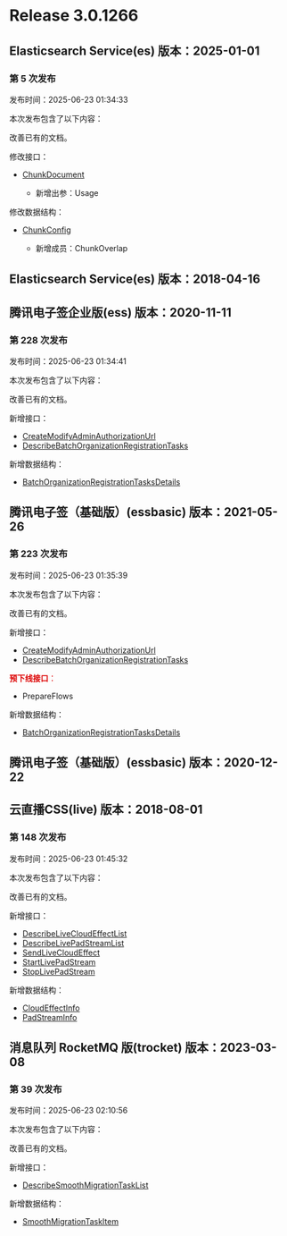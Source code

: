 # Release 3.0.1266

## Elasticsearch Service(es) 版本：2025-01-01

### 第 5 次发布

发布时间：2025-06-23 01:34:33

本次发布包含了以下内容：

改善已有的文档。

修改接口：

* [ChunkDocument](https://cloud.tencent.com/document/api/845/117809)

	* 新增出参：Usage


修改数据结构：

* [ChunkConfig](https://cloud.tencent.com/document/api/845/117811#ChunkConfig)

	* 新增成员：ChunkOverlap




## Elasticsearch Service(es) 版本：2018-04-16



## 腾讯电子签企业版(ess) 版本：2020-11-11

### 第 228 次发布

发布时间：2025-06-23 01:34:41

本次发布包含了以下内容：

改善已有的文档。

新增接口：

* [CreateModifyAdminAuthorizationUrl](https://cloud.tencent.com/document/api/1323/119988)
* [DescribeBatchOrganizationRegistrationTasks](https://cloud.tencent.com/document/api/1323/119987)

新增数据结构：

* [BatchOrganizationRegistrationTasksDetails](https://cloud.tencent.com/document/api/1323/70369#BatchOrganizationRegistrationTasksDetails)



## 腾讯电子签（基础版）(essbasic) 版本：2021-05-26

### 第 223 次发布

发布时间：2025-06-23 01:35:39

本次发布包含了以下内容：

改善已有的文档。

新增接口：

* [CreateModifyAdminAuthorizationUrl](https://cloud.tencent.com/document/api/1420/119990)
* [DescribeBatchOrganizationRegistrationTasks](https://cloud.tencent.com/document/api/1420/119989)

<font color="#dd0000">**预下线接口**：</font>

* PrepareFlows

新增数据结构：

* [BatchOrganizationRegistrationTasksDetails](https://cloud.tencent.com/document/api/1420/61525#BatchOrganizationRegistrationTasksDetails)



## 腾讯电子签（基础版）(essbasic) 版本：2020-12-22



## 云直播CSS(live) 版本：2018-08-01

### 第 148 次发布

发布时间：2025-06-23 01:45:32

本次发布包含了以下内容：

改善已有的文档。

新增接口：

* [DescribeLiveCloudEffectList](https://cloud.tencent.com/document/api/267/119996)
* [DescribeLivePadStreamList](https://cloud.tencent.com/document/api/267/119993)
* [SendLiveCloudEffect](https://cloud.tencent.com/document/api/267/119995)
* [StartLivePadStream](https://cloud.tencent.com/document/api/267/119992)
* [StopLivePadStream](https://cloud.tencent.com/document/api/267/119991)

新增数据结构：

* [CloudEffectInfo](https://cloud.tencent.com/document/api/267/20474#CloudEffectInfo)
* [PadStreamInfo](https://cloud.tencent.com/document/api/267/20474#PadStreamInfo)



## 消息队列 RocketMQ 版(trocket) 版本：2023-03-08

### 第 39 次发布

发布时间：2025-06-23 02:10:56

本次发布包含了以下内容：

改善已有的文档。

新增接口：

* [DescribeSmoothMigrationTaskList](https://cloud.tencent.com/document/api/1493/119997)

新增数据结构：

* [SmoothMigrationTaskItem](https://cloud.tencent.com/document/api/1493/96031#SmoothMigrationTaskItem)



